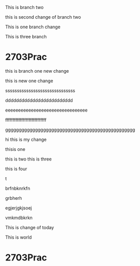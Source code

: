 

This is branch two


this is second change of branch two

This is one branch change



This is three branch


# 2703Prac	


this is branch one new change

this is new one change


ssssssssssssssssssssssssssssss


ddddddddddddddddddddddddd


eeeeeeeeeeeeeeeeeeeeeeeeeeeeeeee



ffffffffffffffffffffffffffff








gggggggggggggggggggggggggggggggggggggggggggggggg


hi
this is my change



thisis one 

this is two
this is three


this is four

t



brfnbknrkfn

grbherh

egjerjgkjsoej



vmkmdbkrkn

This is change of today

This is world

# 2703Prac

